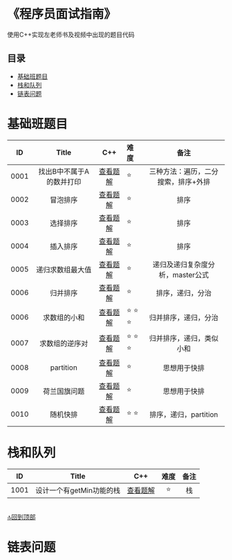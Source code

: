 # 《程序员面试指南》
使用C++实现左老师书及视频中出现的题目代码
## 目录
- [基础班题目](#基础班题目)
- [栈和队列](#栈和队列)
- [链表问题](#链表问题)

# 基础班题目
| ID | Title                                  |           C++             |      难度       |          备注               |
|:--:|:--------------------------------------:|:-------------------------:|:---------------|:---------------------------:|
|0001| 找出B中不属于A的数并打印|[查看题解](https://github.com/ludandandan/Programmer-interview-guide/blob/master/Chapter00_BasicVideo/findBNotBelongToA.md)|:star:|三种方法：遍历，二分搜索，排序+外排|
|0002|冒泡排序|[查看题解](https://github.com/ludandandan/Programmer-interview-guide/blob/master/Chapter00_BasicVideo/BubbleSort.md)|:star:|排序|
|0003|选择排序|[查看题解](https://github.com/ludandandan/Programmer-interview-guide/blob/master/Chapter00_BasicVideo/SelectionSort.md)|:star:|排序|
|0004|插入排序|[查看题解](https://github.com/ludandandan/Programmer-interview-guide/blob/master/Chapter00_BasicVideo/InsertSort.md)|:star:|排序|
|0005|递归求数组最大值|[查看题解](https://github.com/ludandandan/Programmer-interview-guide/blob/master/Chapter00_BasicVideo/Recursive_getMax.md)|:star:|递归及递归复杂度分析，master公式|
|0006|归并排序|[查看题解](https://github.com/ludandandan/Programmer-interview-guide/blob/master/Chapter00_BasicVideo/MergeSort.md)|:star:|排序，递归，分治|
|0006|求数组的小和|[查看题解](https://github.com/ludandandan/Programmer-interview-guide/blob/master/Chapter00_BasicVideo/smallSum.md)|:star: :star: :star:|归并排序，递归，分治|
|0007|求数组的逆序对|[查看题解](https://github.com/ludandandan/Programmer-interview-guide/blob/master/Chapter00_BasicVideo/print_ReverseOrderPair.md)|:star: :star: :star:|归并排序，递归，类似小和|
|0008|partition|[查看题解](https://github.com/ludandandan/Programmer-interview-guide/blob/master/Chapter00_BasicVideo/partition.md)|:star:|思想用于快排|
|0009|荷兰国旗问题|[查看题解](https://github.com/ludandandan/Programmer-interview-guide/blob/master/Chapter00_BasicVideo/NetherlandsFlag.md)|:star:|思想用于快排|
|0010|随机快排|[查看题解](https://github.com/ludandandan/Programmer-interview-guide/blob/master/Chapter00_BasicVideo/QuickSort.md)|:star: :star:|排序，递归，partition|
# 栈和队列

| ID | Title                                  |           C++             |      难度       |          备注               |
|:--:|:--------------------------------------:|:-------------------------:|:---------------:|:---------------------------:|
|1001| 设计一个有getMin功能的栈|[查看题解]() |:star:|栈|

<br>[:top:回到顶部](《程序员面试指南》)

# 链表问题